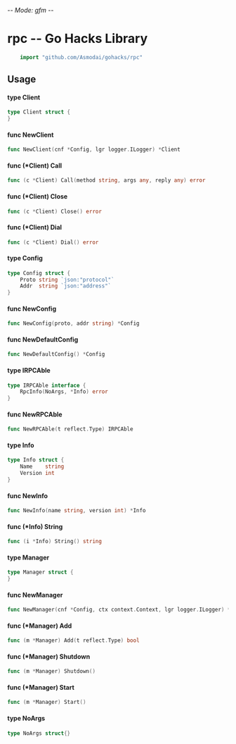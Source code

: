 -*- Mode: gfm -*-

# rpc -- Go Hacks Library

```go
    import "github.com/Asmodai/gohacks/rpc"
```

## Usage

#### type Client

```go
type Client struct {
}
```


#### func  NewClient

```go
func NewClient(cnf *Config, lgr logger.ILogger) *Client
```

#### func (*Client) Call

```go
func (c *Client) Call(method string, args any, reply any) error
```

#### func (*Client) Close

```go
func (c *Client) Close() error
```

#### func (*Client) Dial

```go
func (c *Client) Dial() error
```

#### type Config

```go
type Config struct {
	Proto string `json:"protocol"`
	Addr  string `json:"address"`
}
```


#### func  NewConfig

```go
func NewConfig(proto, addr string) *Config
```

#### func  NewDefaultConfig

```go
func NewDefaultConfig() *Config
```

#### type IRPCAble

```go
type IRPCAble interface {
	RpcInfo(NoArgs, *Info) error
}
```


#### func  NewRPCAble

```go
func NewRPCAble(t reflect.Type) IRPCAble
```

#### type Info

```go
type Info struct {
	Name    string
	Version int
}
```


#### func  NewInfo

```go
func NewInfo(name string, version int) *Info
```

#### func (*Info) String

```go
func (i *Info) String() string
```

#### type Manager

```go
type Manager struct {
}
```


#### func  NewManager

```go
func NewManager(cnf *Config, ctx context.Context, lgr logger.ILogger) *Manager
```

#### func (*Manager) Add

```go
func (m *Manager) Add(t reflect.Type) bool
```

#### func (*Manager) Shutdown

```go
func (m *Manager) Shutdown()
```

#### func (*Manager) Start

```go
func (m *Manager) Start()
```

#### type NoArgs

```go
type NoArgs struct{}
```
